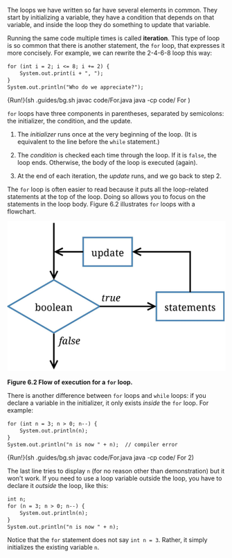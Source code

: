 The loops we have written so far have several elements in common. They start by initializing a variable, they have a condition that depends on that variable, and inside the loop they do something to update that variable.


Running the same code multiple times is called **iteration**. This type of loop is so common that there is another statement, the `for` loop, that expresses it more concisely. For example, we can rewrite the 2-4-6-8 loop this way:

```code
for (int i = 2; i <= 8; i += 2) {
    System.out.print(i + ", ");
}
System.out.println("Who do we appreciate?");
```

{Run!}(sh .guides/bg.sh javac code/For.java java -cp code/ For )


`for` loops have three components in parentheses, separated by semicolons: the initializer, the condition, and the update.



1.  The *initializer* runs once at the very beginning of the loop.
(It is equivalent to the line before the `while` statement.)

1.  The *condition* is checked each time through the loop.
If it is `false`, the loop ends.
Otherwise, the body of the loop is executed (again).

1.  At the end of each iteration, the *update* runs, and we go back to step 2.


The `for` loop is often easier to read because it puts all the loop-related statements at the top of the loop. Doing so allows you to focus on the statements in the loop body. Figure 6.2 illustrates `for` loops with a flowchart.

![Figure 6.2 Flow of execution for a `for` loop.](figs/for.jpg)

**Figure 6.2 Flow of execution for a `for` loop.**

There is another difference between `for` loops and `while` loops: if you declare a variable in the initializer, it only exists *inside* the `for` loop. For example:

```code
for (int n = 3; n > 0; n--) {
    System.out.println(n);
}
System.out.println("n is now " + n);  // compiler error
```

{Run!}(sh .guides/bg.sh javac code/For.java java -cp code/ For 2)


The last line tries to display `n` (for no reason other than demonstration) but it won't work. If you need to use a loop variable outside the loop, you have to declare it *outside* the loop, like this:

```code
int n;
for (n = 3; n > 0; n--) {
    System.out.println(n);
}
System.out.println("n is now " + n);
```

Notice that the `for` statement does not say `int n = 3`. Rather, it simply initializes the existing variable `n`.